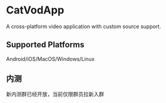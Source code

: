 # CatVodApp
A cross-platform video application with custom source support.

## Supported Platforms
Android/iOS/MacOS/Windows/Linux

## 内测
新内测群已经开放，当前仅限群员拉新入群
